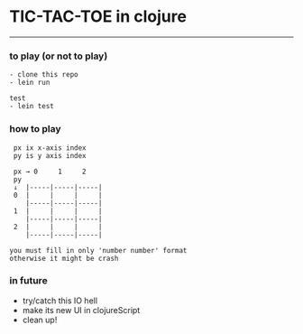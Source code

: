# TIC-TAC-TOE in clojure
-------------------------
### to play (or not to play)

```
- clone this repo
- lein run

test
- lein test
```

### how to play

```
 px ix x-axis index
 py is y axis index

 px → 0     1     2
 py
 ↓  |-----|-----|-----|
 0  |     |     |     |
    |-----|-----|-----|
 1  |     |     |     |
    |-----|-----|-----|
 2  |     |     |     |
    |-----|-----|-----|

you must fill in only 'number number' format
otherwise it might be crash
```

### in future 
- try/catch this IO hell
- make its new UI in clojureScript
- clean up!
